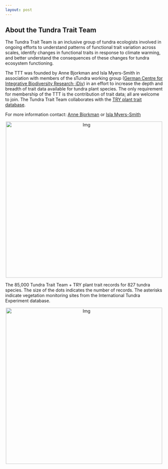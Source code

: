 ```yaml
---
layout: post
---
```


<h2>About the Tundra Trait Team</h2>

The Tundra Trait Team is an inclusive group of tundra ecologists involved in ongoing efforts to understand patterns of functional trait variation across scales, identify changes in functional traits in response to climate warming, and better understand the consequences of these changes for tundra ecosystem functioning. 

The TTT was founded by Anne Bjorkman and Isla Myers-Smith in association with members of the sTundra working group ([German Centre for Integrative Biodiversity Research; iDiv](https://www.idiv.de/)) in an effort to increase the depth and breadth of trait data available for tundra plant species. The only requirement for membership of the TTT is the contribution of trait data; all are welcome to join. The Tundra Trait Team collaborates with the <a href=“www.try-db.org” target=“_blank”>TRY plant trait database</a>.

For more information contact: [Anne Bjorkman](http://annebjorkman.com/) or [Isla Myers-Smith](http://teamshrub.com/)

<center> <img src="https://tundratraitteam.github.io/images/fulls/trait_map1.png" alt="Img" style="width: 500px;"/> </center>

The 85,000 Tundra Trait Team + TRY plant trait records  for 827 tundra species.  The size of the dots indicates the number of records.  The asterisks indicate vegetation monitoring sites from the International Tundra Experiment database.

<center> <img src="https://tundratraitteam.github.io/images/fulls/adb-dryas.jpg" alt="Img" style="width: 500px;"/> </center>
